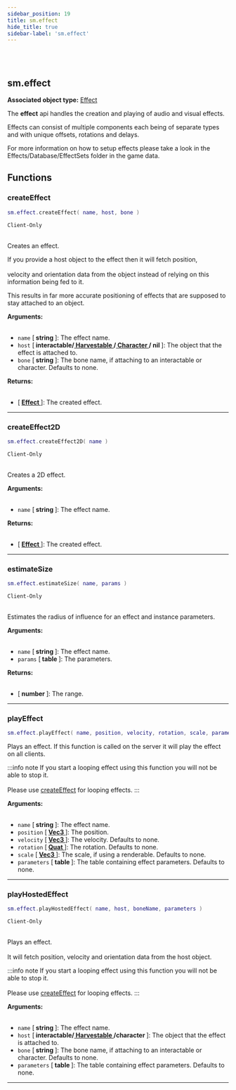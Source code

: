 ```yaml
---
sidebar_position: 19
title: sm.effect
hide_title: true
sidebar-label: 'sm.effect'
---
```


<br></br>

## sm.effect

**Associated object type:** [Effect](/docs/Game-Script-Environment/Userdata/Effect)

The <strong>effect</strong> api handles the creation and playing of audio and visual effects.

Effects can consist of multiple components each being of separate types and with unique offsets, rotations and delays.

For more information on how to setup effects please take a look in the Effects/Database/EffectSets folder in the game data.

## Functions

### createEffect

```lua
sm.effect.createEffect( name, host, bone )
```
<code>Client-Only</code> <br></br>

Creates an effect.

If you provide a host object to the effect then it will fetch position, <br></br>
velocity and orientation data from the object instead of relying on this information being fed to it.

This results in far more accurate positioning of effects that are supposed to stay attached to an object.

<strong>Arguments:</strong> <br></br>

- <code>name</code> [<strong> string </strong>]: The effect name.
- <code>host</code> [<strong> interactable/<a href="/docs/Game-Script-Environment/Userdata/Harvestable"> Harvestable </a>/<a href="/docs/Game-Script-Environment/Userdata/Character"> Character </a>/ nil </strong>]: The object that the effect is attached to.
- <code>bone</code> [<strong> string </strong>]: The bone name, if attaching to an interactable or character. Defaults to none.

<strong>Returns:</strong> <br></br>

- [<strong> <a href="/docs/Game-Script-Environment/Userdata/Effect"> Effect </a> </strong>]: The created effect.

---

### createEffect2D

```lua
sm.effect.createEffect2D( name )
```
<code>Client-Only</code> <br></br>

Creates a 2D effect.

<strong>Arguments:</strong> <br></br>

- <code>name</code> [<strong> string </strong>]: The effect name.

<strong>Returns:</strong> <br></br>

- [<strong> <a href="/docs/Game-Script-Environment/Userdata/Effect"> Effect </a> </strong>]: The created effect.

---

### estimateSize

```lua
sm.effect.estimateSize( name, params )
```
<code>Client-Only</code> <br></br>

Estimates the radius of influence for an effect and instance parameters.

<strong>Arguments:</strong> <br></br>

- <code>name</code> [<strong> string </strong>]: The effect name.
- <code>params</code> [<strong> table </strong>]: The parameters.

<strong>Returns:</strong> <br></br>

- [<strong> number </strong>]: The range.

---

### playEffect

```lua
sm.effect.playEffect( name, position, velocity, rotation, scale, parameters )
```

Plays an effect. If this function is called on the server it will play the effect on all clients.

:::info note
If you start a looping effect using this function you will not be able to stop it. <br></br>
Please use [createEffect](#createeffect) for looping effects.
:::

<strong>Arguments:</strong> <br></br>

- <code>name</code> [<strong> string </strong>]: The effect name.
- <code>position</code> [<strong> <a href="/docs/Game-Script-Environment/Userdata/Vec3"> Vec3 </a> </strong>]: The position.
- <code>velocity</code> [<strong> <a href="/docs/Game-Script-Environment/Userdata/Vec3"> Vec3 </a> </strong>]: The velocity. Defaults to none.
- <code>rotation</code> [<strong> <a href="/docs/Game-Script-Environment/Userdata/Quat"> Quat </a> </strong>]: The rotation. Defaults to none.
- <code>scale</code> [<strong> <a href="/docs/Game-Script-Environment/Userdata/Vec3"> Vec3 </a> </strong>]: The scale, if using a renderable. Defaults to none.
- <code>parameters</code> [<strong> table </strong>]: The table containing effect parameters. Defaults to none.

---

### playHostedEffect

```lua
sm.effect.playHostedEffect( name, host, boneName, parameters )
```
<code>Client-Only</code> <br></br>

Plays an effect. <br></br>
It will fetch position, velocity and orientation data from the host object.

:::info note
If you start a looping effect using this function you will not be able to stop it. <br></br>
Please use [createEffect](#createeffect) for looping effects.
:::

<strong>Arguments:</strong> <br></br>

- <code>name</code> [<strong> string </strong>]: The effect name.
- <code>host</code> [<strong> interactable/<a href="/docs/Game-Script-Environment/Userdata/Harvestable"> Harvestable </a>/character </strong>]: The object that the effect is attached to.
- <code>bone</code> [<strong> string </strong>]: The bone name, if attaching to an interactable or character. Defaults to none.
- <code>parameters</code> [<strong> table </strong>]: The table containing effect parameters. Defaults to none.

---































